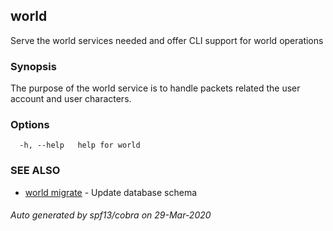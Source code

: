 ## world

Serve the world services needed and offer CLI support for world operations

### Synopsis

The purpose of the world service is to handle packets related the user account and user characters.

### Options

```
  -h, --help   help for world
```

### SEE ALSO

* [world migrate](world_migrate.md)	 - Update database schema

###### Auto generated by spf13/cobra on 29-Mar-2020
